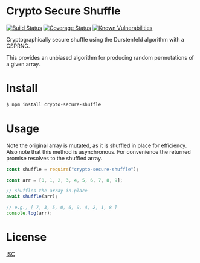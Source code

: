 # Crypto Secure Shuffle

[![Build Status](https://travis-ci.org/dhessler/crypto-secure-shuffle.svg?branch=master)](https://travis-ci.org/dhessler/crypto-secure-shuffle)
[![Coverage Status](https://coveralls.io/repos/github/dhessler/crypto-secure-shuffle/badge.svg?branch=master)](https://coveralls.io/github/dhessler/crypto-secure-shuffle?branch=master)
[![Known Vulnerabilities](https://snyk.io/test/github/dhessler/crypto-secure-shuffle/badge.svg?branch=master)](https://snyk.io/test/github/dhessler/crypto-secure-shuffle?branch=master)

Cryptographically secure shuffle using the Durstenfeld algorithm with a CSPRNG.

This provides an unbiased algorithm for producing random permutations of a given array.

# Install

```sh
$ npm install crypto-secure-shuffle
```

# Usage

Note the original array is mutated, as it is shuffled in place for efficiency.
Also note that this method is asynchronous.
For convenience the returned promise resolves to the shuffled array.

```js
const shuffle = require("crypto-secure-shuffle");

const arr = [0, 1, 2, 3, 4, 5, 6, 7, 8, 9];

// shuffles the array in-place
await shuffle(arr);

// e.g., [ 7, 3, 5, 0, 6, 9, 4, 2, 1, 8 ]
console.log(arr);
```

# License

[ISC](LICENSE.md)
